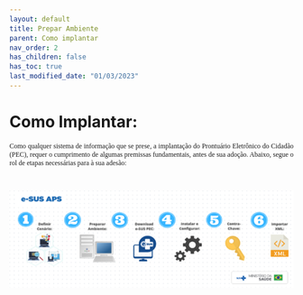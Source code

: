 ```yaml
---
layout: default
title: Prepar Ambiente
parent: Como implantar
nav_order: 2
has_children: false
has_toc: true
last_modified_date: "01/03/2023"
---
```


<style>
    p{
        text-align:justify;
        font-family:Verdana;
        font-size:12px;
    }    
</style>

<h1>Como Implantar:</h1>

<p>Como qualquer sistema de informação que se prese, a implantação do Prontuário Eletrônico do Cidadão (PEC),
requer o cumprimento de algumas premissas fundamentais, antes de sua adoção. Abaixo, segue o rol de etapas necessárias para à sua adesão: </p>
<br>

![](./media/como_implantar.PNG)

